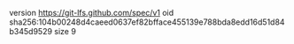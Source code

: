 version https://git-lfs.github.com/spec/v1
oid sha256:104b00248d4caeed0637ef82bfface455139e788bda8edd16d51d84b345d9529
size 9

